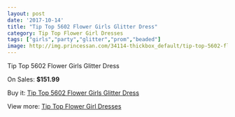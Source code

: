 ```yaml
---
layout: post
date: '2017-10-14'
title: "Tip Top 5602 Flower Girls Glitter Dress"
category: Tip Top Flower Girl Dresses
tags: ["girls","party","glitter","prom","beaded"]
image: http://img.princessan.com/34114-thickbox_default/tip-top-5602-flower-girls-glitter-dress.jpg
---
```

Tip Top 5602 Flower Girls Glitter Dress

On Sales: **$151.99**
<a href="https://www.princessan.com/en/15925-tip-top-5602-flower-girls-glitter-dress.html"><amp-img layout="responsive" width="600" height="600" src="//img.princessan.com/34114-thickbox_default/tip-top-5602-flower-girls-glitter-dress.jpg" alt="Tip Top 5602 Flower Girls Glitter Dress 0" /></a>

Buy it: [Tip Top 5602 Flower Girls Glitter Dress](https://www.princessan.com/en/15925-tip-top-5602-flower-girls-glitter-dress.html "Tip Top 5602 Flower Girls Glitter Dress")

View more: [Tip Top Flower Girl Dresses](https://www.princessan.com/en/121- "Tip Top Flower Girl Dresses")